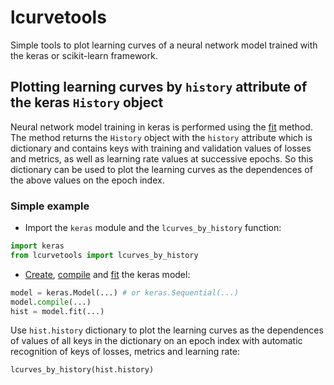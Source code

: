 # lcurvetools
Simple tools to plot learning curves of a neural network model trained with the keras or scikit-learn framework.

## Plotting learning curves by `history` attribute of the keras `History` object

Neural network model training in keras is performed using the [fit](https://keras.io/api/models/model_training_apis/#fit-method) method. The method returns the `History` object with the `history` attribute which is dictionary and contains keys with training and validation values of losses and metrics, as well as learning rate values at successive epochs. So this dictionary can be used to plot the learning curves as the dependences of the above values on the epoch index.

### Simple example
- Import the `keras` module and the `lcurves_by_history` function:
```python
import keras
from lcurvetools import lcurves_by_history
```
- [Create](https://keras.io/api/models/), [compile](https://keras.io/api/models/model_training_apis/#compile-method)
and [fit](https://keras.io/api/models/model_training_apis/#fit-method) the keras model:
```python
model = keras.Model(...) # or keras.Sequential(...)
model.compile(...)
hist = model.fit(...)
```
Use `hist.history` dictionary to plot the learning curves as the dependences of values of all keys in the dictionary on an epoch index with automatic recognition of keys of losses, metrics and learning rate:
```python
lcurves_by_history(hist.history)
```